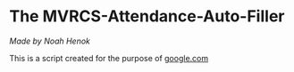 # The MVRCS-Attendance-Auto-Filler

*Made by Noah Henok*

This is a script created for the purpose of [google.com](whatever)